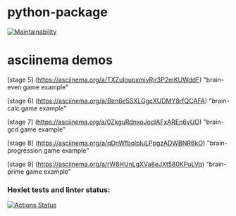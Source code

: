 # python-package

[![Maintainability](https://api.codeclimate.com/v1/badges/44d6e15f79a1d539f01b/maintainability)](https://codeclimate.com/github/Silin-Andrew/python-project-49/maintainability)

# asciinema demos

[stage 5] (https://asciinema.org/a/TXZuIoupxmiyRjr3P2mKUWddF) "brain-even game example"

[stage 6] (https://asciinema.org/a/Ben6e5SXLGgcXUDMY8rfQCAFA) "brain-calc game example"

[stage 7] (https://asciinema.org/a/0ZkguRdnxoJocIAFxAREn6vUO) "brain-gcd game example"

[stage 8] (https://asciinema.org/a/qDnWfbolpIuLPpgzADWBNR6kO) "brain-progression game example"

[stage 9] (https://asciinema.org/a/rW8HUnLgXVa8eJXt580KPuLVq) "brain-prime game example"

### Hexlet tests and linter status:
[![Actions Status](https://github.com/Silin-Andrew/python-project-49/actions/workflows/hexlet-check.yml/badge.svg)](https://github.com/Silin-Andrew/python-project-49/actions)
